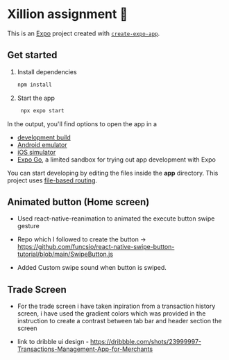 # Xillion assignment 👋

This is an [Expo](https://expo.dev) project created with [`create-expo-app`](https://www.npmjs.com/package/create-expo-app).

## Get started

1. Install dependencies

   ```bash
   npm install
   ```

2. Start the app

   ```bash
    npx expo start
   ```

In the output, you'll find options to open the app in a

- [development build](https://docs.expo.dev/develop/development-builds/introduction/)
- [Android emulator](https://docs.expo.dev/workflow/android-studio-emulator/)
- [iOS simulator](https://docs.expo.dev/workflow/ios-simulator/)
- [Expo Go](https://expo.dev/go), a limited sandbox for trying out app development with Expo

You can start developing by editing the files inside the **app** directory. This project uses [file-based routing](https://docs.expo.dev/router/introduction).

## Animated button (Home screen)

- Used react-native-reanimation to animated the execute button swipe gesture

- Repo which I followed to create the button -> https://github.com/funcsio/react-native-swipe-button-tutorial/blob/main/SwipeButton.js

- Added Custom swipe sound when button is swiped.

## Trade Screen

- For the trade screen i have taken inpiration from a transaction history screen, i have used the gradient colors which was provided in the instruction to create a contrast between tab bar and header section the screen

- link to dribble ui design - https://dribbble.com/shots/23999997-Transactions-Management-App-for-Merchants
